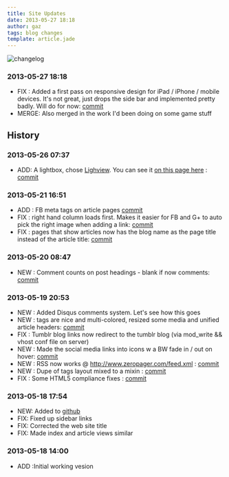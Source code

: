 ```yaml
---
title: Site Updates
date: 2013-05-27 18:18
author: gaz
tags: blog changes 
template: article.jade
---
```


![changelog](/images/changelog.jpg) 
### 2013-05-27 18:18
* FIX : Added a first pass on responsive design for iPad / iPhone / mobile devices. It's not great, just drops the side bar and implemented pretty badly. Will do for now: [commit](https://github.com/gazliddon/personalblog/commit/1bed956176ab87ddbda8d0656fe380a21dca2863)
* MERGE: Also merged in the work I'd been doing on some game stuff


## History

### 2013-05-26 07:37
* ADD: A lightbox, chose [Lighview](http://projects.nickstakenburg.com/lightview). You can see it [on this page here](http://zeropager.com/misc/2013-05-26-yum.html) : [commit](https://github.com/gazliddon/personalblog/commit/6f9a72d40f96a20d7e6152ed82923bcae250bd47) 


### 2013-05-21 16:51
* ADD : FB meta tags on article pages [commit](https://github.com/gazliddon/personalblog/commit/6381d9f187c896ed75064ababef26490898dfa6b) 
* FIX : right hand column loads first. Makes it easier for FB and G+ to auto pick the right image when adding a link: [commit](https://github.com/gazliddon/personalblog/commit/80044772a1553351e0ef92e9458c6f669279e5da)  
* FIX : pages that show articles now has the blog name as the page title instead of the article title: [commit](https://github.com/gazliddon/personalblog/commit/7bf34b4d4665c1ecc2ffe356c9ed7ffbcee79216) 

### 2013-05-20 08:47
* NEW : Comment counts on post headings - blank if now comments: [commit](https://github.com/gazliddon/personalblog/commit/75dd50da9f3d75e697fd6d9943568b6d68415e33URL ) 

### 2013-05-19 20:53
* NEW : Added Disqus comments system. Let's see how this goes
* NEW : tags are nice and multi-colored, resized some media and unified article headers: [commit](URL )
* FIX : Tumblr blog links now redirect to the tumblr blog (via mod_write && vhost conf file on server)
* NEW : Made the social media links into icons w a BW fade in / out on hover: [commit](https://github.com/gazliddon/personalblog/commit/9671caa3eb1d15428e0648a818654e35cbcda35a )
* NEW : RSS now works @ http://www.zeropager.com/feed.xml : [commit](https://github.com/gazliddon/personalblog/commit/ef80736148a81baaf7d7b21998eb6db0d9d4976b )
* NEW : Dupe of tags layout mixed to a mixin :  [commit](https://github.com/gazliddon/personalblog/commit/026aa3b34b3181e650d3956433517c5f64c58f8a )
* FIX : Some HTML5 compliance fixes :  [commit](https://github.com/gazliddon/personalblog/commit/ba08306f230b6a614531557dcf8a027c22569acb ) 

### 2013-05-18 17:54
* NEW: Added to [github](https://github.com/gazliddon/personalblog)
* FIX: Fixed up sidebar links
* FIX: Corrected the web site title
* FIX: Made index and article views similar 

### 2013-05-18 14:00
* ADD :Initial working vesion
